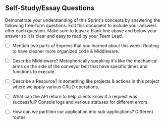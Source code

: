 ## Self-Study/Essay Questions

Demonstrate your understanding of this Sprint's concepts by answering the following free-form questions. Edit this document to include your answers after each question. Make sure to leave a blank line above and below your answer so it is clear and easy to read by your Team Lead.

- [ ] Mention two parts of Express that you learned about this week.
      Routing to have cleaner more organized code & Middleware.

- [ ] Describe Middleware?
      Metaphorically speaking it's like the mechanical arms on the side of the conveyor belt that have specific times and functions to execute.

- [ ] Describe a Resource?
      Is something like projects & actions in this project where we apply various CRUD operations.

- [ ] What can the API return to help clients know if a request was successful?
      Console logs and various statuses for different errors.

- [ ] How can we partition our application into sub-applications?
      Different routes.
